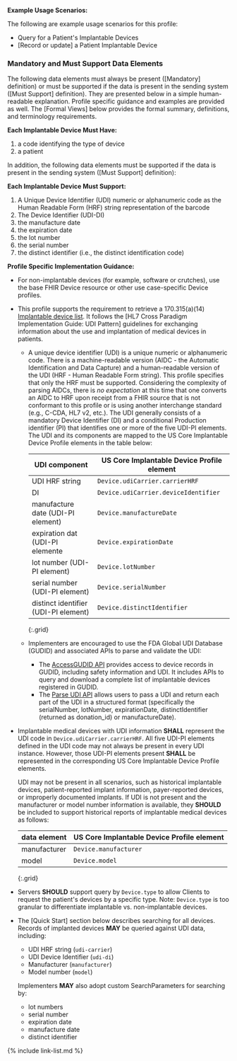 
**Example Usage Scenarios:**

The following are example usage scenarios for this profile:

-   Query for a Patient's Implantable Devices
-  [Record or update]  a Patient Implantable Device

### Mandatory and Must Support Data Elements

The following data elements must always be present ([Mandatory] definition) or must be supported if the data is present in the sending system ([Must Support] definition). They are presented below in a simple human-readable explanation. Profile specific guidance and examples are provided as well. The [Formal Views] below provides the formal summary, definitions, and terminology requirements.

**Each Implantable Device Must Have:**

1. a code identifying the type of device
1. a patient

In addition, the following data elements must be supported if the data is present in the sending system ([Must Support] definition):

**Each Implantable Device Must Support:**

1. A Unique Device Identifier (UDI) numeric or alphanumeric code as the Human Readable Form (HRF) string representation of the barcode
1. The Device Identifier (UDI-DI)
1. the manufacture date
1. the expiration date
1. the lot number
1. the serial number
1. the distinct identifier (i.e., the distinct identification code)

**Profile Specific Implementation Guidance:**
- For non-implantable devices (for example, software or crutches), use the base FHIR Device resource or other use case-specific Device profiles.
- This profile supports the requirement to retrieve a 170.315(a)(14) [Implantable device list](https://www.healthit.gov/test-method/implantable-device-list). It follows the [HL7 Cross Paradigm Implementation Guide: UDI Pattern] guidelines for exchanging information about the use and implantation of medical devices in patients.
  - A unique device identifier (UDI) is a unique numeric or alphanumeric code. There is a machine-readable version (AIDC - the Automatic Identification and Data Capture) and a human-readable version of the UDI (HRF - Human Readable Form string). This profile specifies that only the HRF must be supported. Considering the complexity of parsing AIDCs, there is *no expectation* at this time that one converts an AIDC to HRF upon receipt from a FHIR source that is not conformant to this profile or is using another interchange standard (e.g., C-CDA, HL7 v2, etc.). The UDI generally consists of a mandatory Device Identifier (DI) and a conditional Production identifier (PI) that identifies one or more of the five UDI-PI elements. The UDI and its components are mapped to the US Core Implantable Device Profile elements in the table below:

    |UDI component|US Core Implantable Device Profile element|
    |---|---|
    |UDI HRF string|`Device.udiCarrier.carrierHRF`|
    |DI|`Device.udiCarrier.deviceIdentifier`|
    |manufacture date (UDI-PI element)|`Device.manufactureDate`|
    |expiration dat (UDI-PI elemente|`Device.expirationDate`|
    |lot number (UDI-PI element)|`Device.lotNumber`|
    |serial number (UDI-PI element)|`Device.serialNumber`|
    |distinct identifier (UDI-PI element)|`Device.distinctIdentifier`|
    {:.grid}

  -  Implementers are encouraged to use the FDA Global UDI Database (GUDID) and associated APIs to parse and validate the UDI:
      - The [AccessGUDID API](https://www.fda.gov/medical-devices/global-unique-device-identification-database-gudid/accessgudid-public) provides access to device records in GUDID, including safety information and UDI. It includes APIs to query and download a complete list of implantable devices registered in GUDID.
      - The [Parse UDI API](https://accessgudid.nlm.nih.gov/resources/developers/parse_udi_api) allows users to pass a UDI and return each part of the UDI in a structured format (specifically the serialNumber, lotNumber, expirationDate, distinctIdentifier (returned as donation_id) or manufactureDate).

- Implantable medical devices with UDI information **SHALL** represent the UDI code in `Device.udiCarrier.carrierHRF`. All five UDI-PI elements defined in the UDI code may not always be present in every UDI instance. However, those UDI-PI elements present **SHALL** be represented in the corresponding US Core Implantable Device Profile elements.

   UDI may not be present in all scenarios, such as historical implantable devices, patient-reported implant information, payer-reported devices, or improperly documented implants. If UDI is not present and the manufacturer or model number information is available, they **SHOULD** be included to support historical reports of implantable medical devices as follows:

   |data element|US Core Implantable Device Profile element|
   |---|---|
   |manufacturer|`Device.manufacturer`|
   |model|`Device.model`|
   {:.grid}

- Servers **SHOULD** support query by `Device.type` to allow Clients to request the patient's devices by a specific type. Note: `Device.type` is too granular to differentiate implantable vs. non-implantable devices.  
- The [Quick Start] section below describes searching for all devices. Records of implanted devices **MAY** be queried against UDI data, including:

    - UDI HRF string (`udi-carrier`)
    - UDI Device Identifier (`udi-di`)
    - Manufacturer (`manufacturer`)
    - Model number (`model`)

  Implementers **MAY** also adopt custom SearchParameters for searching by:

    - lot numbers
    - serial number
    - expiration date
    - manufacture date
    - distinct identifier

{% include link-list.md %}
